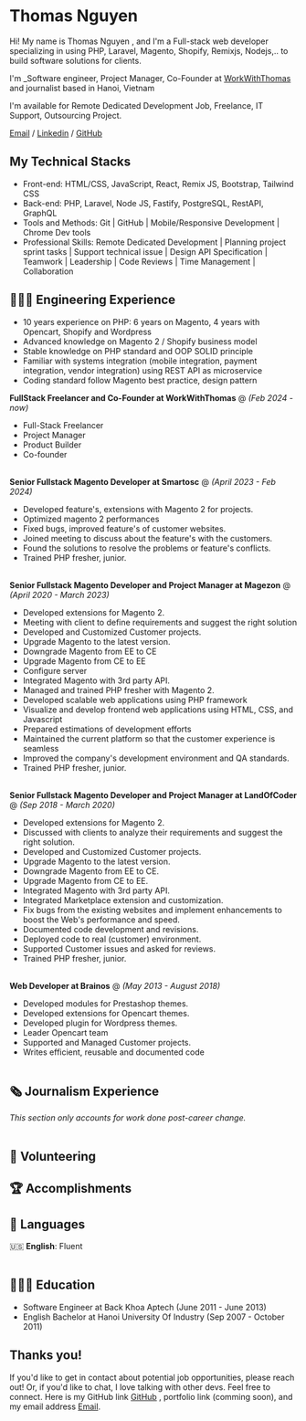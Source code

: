 # Thomas Nguyen

Hi! My name is Thomas Nguyen , and I'm a Full-stack web developer specializing in using PHP, Laravel, Magento, Shopify, Remixjs, Nodejs,.. to build software solutions for clients.

I'm _Software engineer, Project Manager, Co-Founder at [WorkWithThomas](https://workwiththomas.com) and journalist based in Hanoi, Vietnam <br>

I'm available for Remote Dedicated Development Job, Freelance, IT Support, Outsourcing Project. <br>

[Email](mailto:thomasnguyen899321@gmail.com) / [Linkedin](https://www.linkedin.com/in/workwiththomas/) / [GitHub](https://github.com/thomasnguyen244/) <br>

## My Technical Stacks
- Front-end: HTML/CSS, JavaScript, React, Remix JS, Bootstrap, Tailwind CSS
- Back-end: PHP, Laravel, Node JS, Fastify, PostgreSQL, RestAPI, GraphQL
- Tools and Methods: Git | GitHub | Mobile/Responsive Development | Chrome Dev tools
- Professional Skills: Remote Dedicated Development | Planning project sprint tasks | Support technical issue | Design API Specification | Teamwork | Leadership | Code Reviews | Time Management | Collaboration

## 👩🏼‍💻 Engineering Experience

- 10 years experience on PHP: 6 years on Magento, 4 years with Opencart, Shopify and Wordpress
- Advanced knowledge on Magento 2 / Shopify business model
- Stable knowledge on PHP standard and OOP SOLID principle
- Familiar with systems integration (mobile integration, payment integration, vendor integration) using REST API as microservice 
- Coding standard follow Magento best practice, design pattern

**FullStack Freelancer and Co-Founder at WorkWithThomas** @ _(Feb 2024 - now)_ <br>
- Full-Stack Freelancer
- Project Manager
- Product Builder
- Co-founder
<br><br>

**Senior Fullstack Magento Developer at Smartosc** @ _(April 2023 - Feb 2024)_ <br>
- Developed feature's, extensions with Magento 2 for projects.
- Optimized magento 2 performances
- Fixed bugs, improved feature's of customer websites.
- Joined meeting to discuss about the feature's with the customers.
- Found the solutions to resolve the problems or feature's conflicts.
- Trained PHP fresher, junior.
<br><br>

**Senior Fullstack Magento Developer and Project Manager at Magezon** @ _(April 2020 - March 2023)_ <br>
- Developed extensions for Magento 2.
- Meeting with client to define requirements and suggest the right solution
- Developed and Customized Customer projects.
- Upgrade Magento to the latest version.
- Downgrade Magento from EE to CE
- Upgrade Magento from CE to EE
- Configure server
- Integrated Magento with 3rd party API.
- Managed and trained PHP fresher with Magento 2.
- Developed scalable web applications using PHP framework
- Visualize and develop frontend web applications using HTML, CSS, and Javascript
- Prepared estimations of development efforts
- Maintained the current platform so that the customer experience is seamless
- Improved the company's development environment and QA standards.
- Trained PHP fresher, junior.
<br><br>

**Senior Fullstack Magento Developer and Project Manager at LandOfCoder** @ _(Sep 2018 - March 2020)_ <br>
- Developed extensions for Magento 2.
- Discussed with clients to analyze their requirements and suggest the right solution.
- Developed and Customized Customer projects.
- Upgrade Magento to the latest version.
- Downgrade Magento from EE to CE.
- Upgrade Magento from CE to EE.
- Integrated Magento with 3rd party API.
- Integrated Marketplace extension and customization.
- Fix bugs from the existing websites and implement enhancements to boost the Web's performance and speed.
- Documented code development and revisions.
- Deployed code to real (customer) environment.
- Supported Customer issues and asked for reviews.
- Trained PHP fresher, junior.
<br><br>

**Web Developer at Brainos** @ _(May 2013 - August 2018)_ <br>
- Developed modules for Prestashop themes.
- Developed extensions for Opencart themes.
- Developed plugin for Wordpress themes.
- Leader Opencart team
- Supported and Managed Customer projects.
- Writes efficient, reusable and documented code
<br><br>

## 🗞 Journalism Experience

_This section only accounts for work done post-career change._
<br><br>

## 📌 Volunteering

## 🏆 Accomplishments

## 💬 Languages

🇺🇸 **English**: Fluent
<br><br>

## 👩🏼‍🎓 Education
- Software Engineer at Back Khoa Aptech (June 2011 - June 2013)
- English Bachelor at Hanoi University Of Industry (Sep 2007 - October 2011)

## Thanks you!

If you'd like to get in contact about potential job opportunities, please reach out! Or, if you'd like to chat, I love talking with other devs. Feel free to connect. Here is my GitHub link [GitHub](https://github.com/thomasnguyen244/)
, portfolio link (comming soon), and my email address [Email](mailto:thomasnguyen899321@gmail.com).
